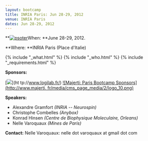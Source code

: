 ```yaml
---
layout: bootcamp
title: INRIA Paris: Jun 28-29, 2012
venue: INRIA Paris
dates: Jun 28-29, 2012
---
```

**[![psoter]({{root_path}}/files/2012/03/7pj1-212x300.png)]({{root_path}}/files/2012/03/7pj1.png)When: **June 28-29, 2012.

**Where: **INRIA Paris (Place d'Italie)

{% include "_what.html" %} {% include "_who.html" %} {% include
"_requirements.html" %}

**Sponsors:**

[![](http://www.logilab.fr/data/671fd84fb971933c98810e37637b7e0b/logo.png)](ht
tp://www.logilab.fr/) [![Majerti: Paris Bootcamp Sponsors](http://www.majerti.
fr/media/cms_page_media/2/logo_10.png)](http://www.majerti.fr)

**Speakers:**

  * Alexandre Gramfort _(INRIA -- Neurospin)_
  * Christophe Combelles _(Anybox)_
  * Konrad Hinsen _(Centre de Biophysique Moleculaire, Orleans)_
  * Nelle Varoquaux _(Mines de Paris)_

**Contact:** Nelle Varoquaux: nelle dot varoquaux at gmail dot com
